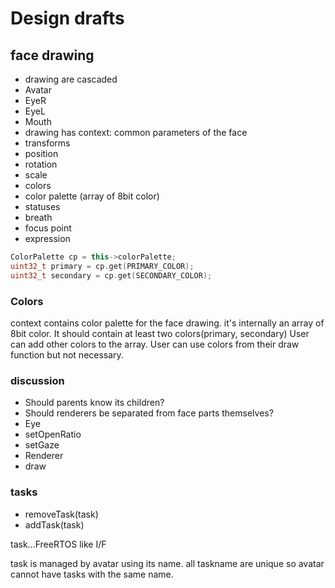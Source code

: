 # Design drafts

## face drawing

* drawing are cascaded
 * Avatar
  * EyeR
  * EyeL
  * Mouth
* drawing has context: common parameters of the face
 * transforms
  * position
  * rotation 
  * scale
 * colors
  * color palette (array of 8bit color)
 * statuses
  * breath
  * focus point
  * expression

```cpp
ColorPalette cp = this->colorPalette;
uint32_t primary = cp.get(PRIMARY_COLOR);
uint32_t secondary = cp.get(SECONDARY_COLOR);
```

### Colors

context contains color palette for the face drawing.
it's internally an array of 8bit color.
It should contain at least two colors(primary, secondary)
User can add other colors to the array.
User can use colors from their draw function but not necessary.
  
### discussion

* Should parents know its children?
* Should renderers be separated from face parts themselves? 
 * Eye
  * setOpenRatio
  * setGaze
 * Renderer
  * draw

### tasks

* removeTask(task)
* addTask(task)

task...FreeRTOS like I/F

task is managed by avatar using its name.
all taskname are unique so avatar cannot have tasks with the same name.
